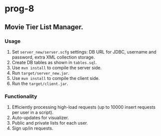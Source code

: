 # prog-8
## Movie Tier List Manager.
### Usage
1. Set `server_new/server.scfg` settings: DB URL for JDBC, username and password, extra XML collection storage.
2. Create DB tables as shown in `tables.sql`.
3. Use `mvn install` to compile the server side.
4. Run `target/server_new.jar`.
5. Use `mvn install` to compile the client side.
6. Run the `target/client.jar`.
### Functionality
1. Efficiently processing high-load requests (up to 10000 insert requests per user in a script).
2. Auto-updates for visualizer.
3. Public and private lists for each user.
4. Sign up/in requests.
